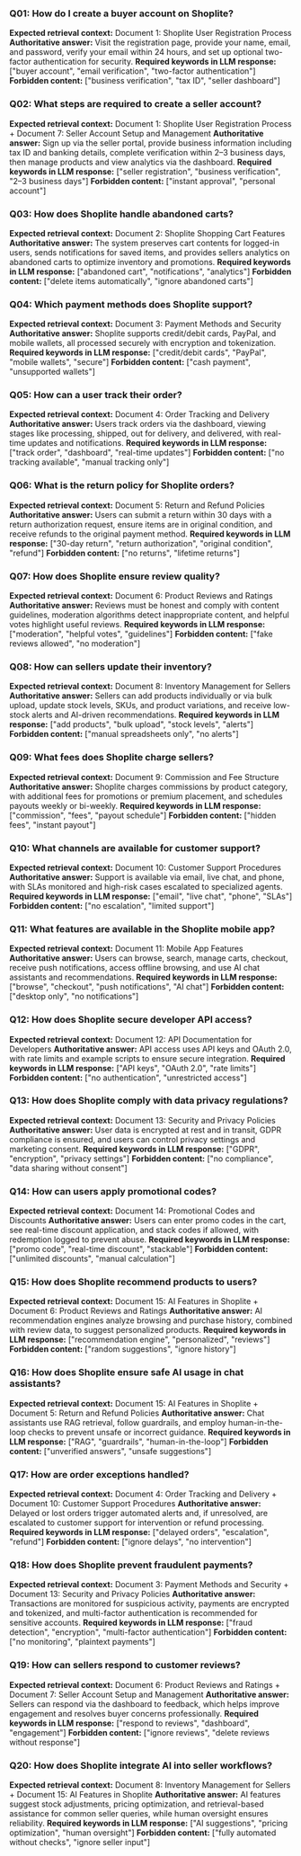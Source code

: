 ### Q01: How do I create a buyer account on Shoplite?

**Expected retrieval context:** Document 1: Shoplite User Registration Process
**Authoritative answer:** Visit the registration page, provide your name, email,
and password, verify your email within 24 hours, and set up optional two-factor
authentication for security. **Required keywords in LLM response:** ["buyer
account", "email verification", "two-factor authentication"] **Forbidden
content:** ["business verification", "tax ID", "seller dashboard"]

### Q02: What steps are required to create a seller account?

**Expected retrieval context:** Document 1: Shoplite User Registration Process +
Document 7: Seller Account Setup and Management **Authoritative answer:** Sign
up via the seller portal, provide business information including tax ID and
banking details, complete verification within 2–3 business days, then manage
products and view analytics via the dashboard. **Required keywords in LLM
response:** ["seller registration", "business verification", "2–3 business
days"] **Forbidden content:** ["instant approval", "personal account"]

### Q03: How does Shoplite handle abandoned carts?

**Expected retrieval context:** Document 2: Shoplite Shopping Cart Features
**Authoritative answer:** The system preserves cart contents for logged-in
users, sends notifications for saved items, and provides sellers analytics on
abandoned carts to optimize inventory and promotions. **Required keywords in LLM
response:** ["abandoned cart", "notifications", "analytics"] **Forbidden
content:** ["delete items automatically", "ignore abandoned carts"]

### Q04: Which payment methods does Shoplite support?

**Expected retrieval context:** Document 3: Payment Methods and Security
**Authoritative answer:** Shoplite supports credit/debit cards, PayPal, and
mobile wallets, all processed securely with encryption and tokenization.
**Required keywords in LLM response:** ["credit/debit cards", "PayPal", "mobile
wallets", "secure"] **Forbidden content:** ["cash payment", "unsupported
wallets"]

### Q05: How can a user track their order?

**Expected retrieval context:** Document 4: Order Tracking and Delivery
**Authoritative answer:** Users track orders via the dashboard, viewing stages
like processing, shipped, out for delivery, and delivered, with real-time
updates and notifications. **Required keywords in LLM response:** ["track
order", "dashboard", "real-time updates"] **Forbidden content:** ["no tracking
available", "manual tracking only"]

### Q06: What is the return policy for Shoplite orders?

**Expected retrieval context:** Document 5: Return and Refund Policies
**Authoritative answer:** Users can submit a return within 30 days with a return
authorization request, ensure items are in original condition, and receive
refunds to the original payment method. **Required keywords in LLM response:**
["30-day return", "return authorization", "original condition", "refund"]
**Forbidden content:** ["no returns", "lifetime returns"]

### Q07: How does Shoplite ensure review quality?

**Expected retrieval context:** Document 6: Product Reviews and Ratings
**Authoritative answer:** Reviews must be honest and comply with content
guidelines, moderation algorithms detect inappropriate content, and helpful
votes highlight useful reviews. **Required keywords in LLM response:**
["moderation", "helpful votes", "guidelines"] **Forbidden content:** ["fake
reviews allowed", "no moderation"]

### Q08: How can sellers update their inventory?

**Expected retrieval context:** Document 8: Inventory Management for Sellers
**Authoritative answer:** Sellers can add products individually or via bulk
upload, update stock levels, SKUs, and product variations, and receive low-stock
alerts and AI-driven recommendations. **Required keywords in LLM response:**
["add products", "bulk upload", "stock levels", "alerts"] **Forbidden content:**
["manual spreadsheets only", "no alerts"]

### Q09: What fees does Shoplite charge sellers?

**Expected retrieval context:** Document 9: Commission and Fee Structure
**Authoritative answer:** Shoplite charges commissions by product category, with
additional fees for promotions or premium placement, and schedules payouts
weekly or bi-weekly. **Required keywords in LLM response:** ["commission",
"fees", "payout schedule"] **Forbidden content:** ["hidden fees", "instant
payout"]

### Q10: What channels are available for customer support?

**Expected retrieval context:** Document 10: Customer Support Procedures
**Authoritative answer:** Support is available via email, live chat, and phone,
with SLAs monitored and high-risk cases escalated to specialized agents.
**Required keywords in LLM response:** ["email", "live chat", "phone", "SLAs"]
**Forbidden content:** ["no escalation", "limited support"]

### Q11: What features are available in the Shoplite mobile app?

**Expected retrieval context:** Document 11: Mobile App Features **Authoritative
answer:** Users can browse, search, manage carts, checkout, receive push
notifications, access offline browsing, and use AI chat assistants and
recommendations. **Required keywords in LLM response:** ["browse", "checkout",
"push notifications", "AI chat"] **Forbidden content:** ["desktop only", "no
notifications"]

### Q12: How does Shoplite secure developer API access?

**Expected retrieval context:** Document 12: API Documentation for Developers
**Authoritative answer:** API access uses API keys and OAuth 2.0, with rate
limits and example scripts to ensure secure integration. **Required keywords in
LLM response:** ["API keys", "OAuth 2.0", "rate limits"] **Forbidden content:**
["no authentication", "unrestricted access"]

### Q13: How does Shoplite comply with data privacy regulations?

**Expected retrieval context:** Document 13: Security and Privacy Policies
**Authoritative answer:** User data is encrypted at rest and in transit, GDPR
compliance is ensured, and users can control privacy settings and marketing
consent. **Required keywords in LLM response:** ["GDPR", "encryption", "privacy
settings"] **Forbidden content:** ["no compliance", "data sharing without
consent"]

### Q14: How can users apply promotional codes?

**Expected retrieval context:** Document 14: Promotional Codes and Discounts
**Authoritative answer:** Users can enter promo codes in the cart, see real-time
discount application, and stack codes if allowed, with redemption logged to
prevent abuse. **Required keywords in LLM response:** ["promo code", "real-time
discount", "stackable"] **Forbidden content:** ["unlimited discounts", "manual
calculation"]

### Q15: How does Shoplite recommend products to users?

**Expected retrieval context:** Document 15: AI Features in Shoplite + Document
6: Product Reviews and Ratings **Authoritative answer:** AI recommendation
engines analyze browsing and purchase history, combined with review data, to
suggest personalized products. **Required keywords in LLM response:**
["recommendation engine", "personalized", "reviews"] **Forbidden content:**
["random suggestions", "ignore history"]

### Q16: How does Shoplite ensure safe AI usage in chat assistants?

**Expected retrieval context:** Document 15: AI Features in Shoplite + Document
5: Return and Refund Policies **Authoritative answer:** Chat assistants use RAG
retrieval, follow guardrails, and employ human-in-the-loop checks to prevent
unsafe or incorrect guidance. **Required keywords in LLM response:** ["RAG",
"guardrails", "human-in-the-loop"] **Forbidden content:** ["unverified answers",
"unsafe suggestions"]

### Q17: How are order exceptions handled?

**Expected retrieval context:** Document 4: Order Tracking and Delivery +
Document 10: Customer Support Procedures **Authoritative answer:** Delayed or
lost orders trigger automated alerts and, if unresolved, are escalated to
customer support for intervention or refund processing. **Required keywords in
LLM response:** ["delayed orders", "escalation", "refund"] **Forbidden
content:** ["ignore delays", "no intervention"]

### Q18: How does Shoplite prevent fraudulent payments?

**Expected retrieval context:** Document 3: Payment Methods and Security +
Document 13: Security and Privacy Policies **Authoritative answer:**
Transactions are monitored for suspicious activity, payments are encrypted and
tokenized, and multi-factor authentication is recommended for sensitive
accounts. **Required keywords in LLM response:** ["fraud detection",
"encryption", "multi-factor authentication"] **Forbidden content:** ["no
monitoring", "plaintext payments"]

### Q19: How can sellers respond to customer reviews?

**Expected retrieval context:** Document 6: Product Reviews and Ratings +
Document 7: Seller Account Setup and Management **Authoritative answer:**
Sellers can respond via the dashboard to feedback, which helps improve
engagement and resolves buyer concerns professionally. **Required keywords in
LLM response:** ["respond to reviews", "dashboard", "engagement"] **Forbidden
content:** ["ignore reviews", "delete reviews without response"]

### Q20: How does Shoplite integrate AI into seller workflows?

**Expected retrieval context:** Document 8: Inventory Management for Sellers +
Document 15: AI Features in Shoplite **Authoritative answer:** AI features
suggest stock adjustments, pricing optimization, and retrieval-based assistance
for common seller queries, while human oversight ensures reliability. **Required
keywords in LLM response:** ["AI suggestions", "pricing optimization", "human
oversight"] **Forbidden content:** ["fully automated without checks", "ignore
seller input"]
